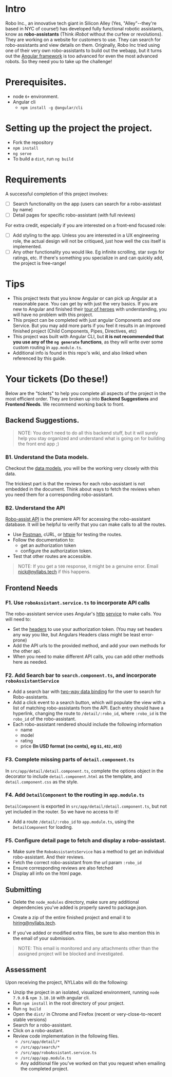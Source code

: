 # Intro

Robo Inc., an innovative tech giant in Silicon Alley (Yes, "Alley"--they're based in NYC of course!) has developed fully functional robotic assistants, know as **robo-assistants** (Think _iRobot_ without the curfew or revolutions). They are working on a website for customers to use. They can search for robo-assistants and view details on them. Originally, Robo Inc tried using one of their very own robo-assistants to build out the webapp, but it turns out the [Angular framework](https://www.angular.io) is too advanced for even the most advanced robots. So they need you to take up the challenge!

# Prerequisites.

+ node `6+` environment.
+ Angular cli
  + `npm install -g @angular/cli`

# Setting up the project the project.

+ Fork the repository
+ `npm install`
+ `ng serve`
+ To build a `dist`, run `ng build`

# Requirements

A successful completion of this project involves:

- [ ] Search functionality on the app (users can search for a robo-assistast by name)
- [ ] Detail pages for specific robo-assistant (with full reviews)

For extra credit, especially if you are interested on a front-end focused role:

- [ ] Add styling to the app. Unless you are interested in a UX engineering role, the actual design will not be critiqued, just how well the css itself is implemented.
- [ ] Any other functionality you would like. Eg infinite scrolling, star svgs for ratings, etc. If there's something you specialize in and can quickly add, the project is free-range!

# Tips

+ This project tests that you know Angular or can pick up Angular at a reasonable pace. You can get by with just the very basics. If you are new to Angular and finished their [tour of heroes](https://angular.io/docs/ts/latest/tutorial/) with understanding, you will have no problem with this project.
+ This project can be completed with just angular Components and one Service. But you may add more parts if you feel it results in an improved finished project (Child Components, Pipes, Directives, etc)
+ This project was built with Angular CLI, but **it is not recommended that you use any of the `ng generate` functions**, as they will write over some custom routing in `app.module.ts`.
+ Additional info is found in this repo's wiki, and also linked when referenced by this guide.

# Your tickets (Do these!)

Below are the "tickets" to help you complete all aspects of the project in the most efficient order. They are broken up into **Backend Suggestions** and **Frontend Needs**. We recommend working back to front.

## Backend Suggestions.

> NOTE: You don't need to do all this backend stuff, but it will surely help you stay organized and understand what is going on for building the front end app ;)


### B1. Understand the Data models.

Checkout the [data models](#), you will be the working very closely with this data.

The trickiest part is that the reviews for each robo-assistant is not embedded in the document. Think about ways to fetch the reviews when you need them for a corresponding robo-assistant.


### B2. Understand the API

[Robo-assist API](#) is the premiere API for accessing the robo-assistant database. It will be helpful to verify that you can make calls to all the routes.

+ Use [Postman](https://www.getpostman.com/), cURL, or [httpie](https://httpie.org/) for testing the routes.
+ Follow the documentation to:
    + get an authorization token
    + configure the authorization token.
+ Test that other routes are accessible.

> NOTE: If you get a `500` response, it might be a genuine error. Email nick@nyllabs.tech if this happens.

## Frontend Needs

### F1. Use `roboAssistant.service.ts` to incorporate API calls

The robo-assistant service uses Angular's [http](https://angular.io/docs/ts/latest/tutorial/toh-pt6.html) [service](https://angular.io/docs/ts/latest/api/http/index/Http-class.html) to make calls. You will need to:

+ Set the [headers](https://angular.io/docs/ts/latest/api/http/index/Headers-class.html) to use your authorization token. (You may set headers any way you like, but Angulars Headers class might be least error-prone)
+ Add the API urls to the provided method, and add your own methods for the other api.
+ When you need to make different API calls, you can add other methods here as needed.

### F2. Add Search bar to `search.component.ts`, and incorporate `roboAssistantService`

+ Add a search bar with [two-way data binding](https://angular.io/docs/ts/latest/guide/architecture.html#!#sts=Data%20binding) for the user to search for Robo-assistants.
+ Add a click event to a search button, which will populate the view with a list of matching robo-assistants from the API. Each entry should have a hyperlink, changing the route to `/detail/:robo_id`, where `:robo_id` is the `robo_id` of the robo-assistant.
+ Each robo-assistant rendered should include the following information
    + name
    + model
    + rating
    + price **(In USD format (no cents), eg `$1,482,483`)**

### F3. Complete missing parts of `detail.component.ts`
In `src/app/detail/detail.component.ts`, complete the options object in the decorator to include `detail.component.html` as the template, and `detail.component.css` as the style.

### F4. Add `DetailComponent` to the routing in `app.module.ts`

`DetailComponent` is exported in `src/app/detail/detail.component.ts`, but not yet included in the router. So we have no access to it!

+ Add a route `/detail/:robo_id` to `app.module.ts`, using the `DetailComponent` for loading.

### F5. Configure detail page to fetch and display a robo-assistast.

+ Make sure the `RoboAssistantsService` has a method to get an individual robo-assistant. And their reviews.
+ Fetch the correct robo-assistant from the url param `:robo_id`
+ Ensure corresponding reviews are also fetched
+ Display all info on the html page.



## Submitting

+ Delete the `node_modules` directory, make sure any additional dependencies you've added is properly saved to package.json.

+ Create a zip of the entire finished project and email it to hiring@nyllabs.tech.

+ If you've added or modified extra files, be sure to also mention this in the email of your submission.

> NOTE: This email is monitored and any attachments other than the assigned project will be blocked and investigated.

## Assessment

Upon receiving the project, NYLLabs will do the following:

+ Unzip the project in an isolated, visualized environment, running `node 7.9.0` & `npm 3.10.10` with angular cli.
+ Run `npm install` in the root directory of your project.
+ Run `ng build`
+ Open the `dist/` in Chrome and Firefox (recent or very-close-to-recent stable versions)
+ Search for a robo-assistant.
+ Click on a robo-asstant.
+ Review code implementation in the following files.
    + `/src/app/detail/*`
    + `/src/app/search/*`
    + `/src/app/roboAssistant.service.ts`
    + `/src/app/app.module.ts`
    + Any additional file you've worked on that you request when emailing the completed project.
